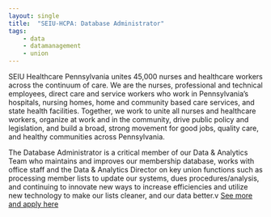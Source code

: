 ```yaml
---
layout: single
title:  "SEIU-HCPA: Database Administrator"
tags: 
    - data
    - datamanagement
    - union
---
```

SEIU Healthcare Pennsylvania unites 45,000 nurses and healthcare workers across the continuum of care.  We are the nurses, professional and technical employees, direct care and service workers who work in Pennsylvania’s hospitals, nursing homes, home and community based care services, and state health facilities. Together, we work to unite all nurses and healthcare workers, organize at work and in the community, drive public policy and legislation, and build a broad, strong movement for good jobs, quality care, and healthy communities across Pennsylvania.

The Database Administrator is a critical member of our Data & Analytics Team who maintains and improves our membership database, works with office staff and the Data & Analytics Director on key union functions such as processing member lists to update our systems, dues procedures/analysis, and continuing to innovate new ways to increase efficiencies and utilize new technology to make our lists cleaner, and our data better.v
[See more and apply here](http://www.seiuhcpa.org/2019/02/26/data-administrator/)

